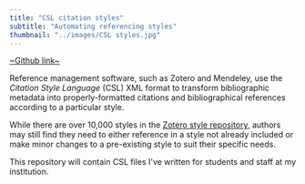 ```yaml
---
title: "CSL citation styles"
subtitle: "Automating referencing styles"
thumbnail: "../images/CSL styles.jpg"
---
```


[~Github link~](https://github.com/harrybartholomew/CSL_styles)


Reference management software, such as Zotero and Mendeley, use the *Citation Style Language* (CSL) XML format to
transform
bibliographic metadata into properly-formatted citations and bibliographical references according to a particular style.


While there are over 10,000 styles in the [Zotero style repository](https://www.zotero.org/styles), authors may still
find they need to either reference in a style not already included or make minor changes to a pre-existing style to suit
their specific needs.


This repository will contain CSL files I've written for students and staff at my institution.